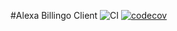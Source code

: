 #Alexa Billingo Client
![CI](https://github.com/szatyinadam/alexa-billingo-client/workflows/CI/badge.svg)
[![codecov](https://codecov.io/gh/szatyinadam/alexa-billingo-client/branch/master/graph/badge.svg)](https://codecov.io/gh/szatyinadam/alexa-billingo-client)